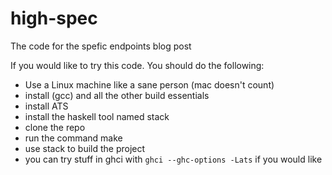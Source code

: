 # high-spec
The code for the spefic endpoints blog post

If you would like to try this code. You should do the following:

- Use a Linux machine like a sane person (mac doesn't count)
- install (gcc) and all the other build essentials
- install ATS
- install the haskell tool named stack
- clone the repo
- run the command make
- use stack to build the project
- you can try stuff in ghci with `ghci --ghc-options -Lats` if you would like
